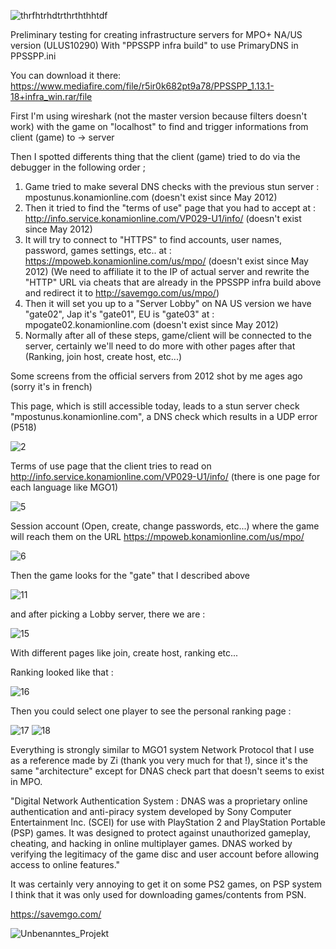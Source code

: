 ![thrfhtrhdtrthrththhtdf](https://github.com/snakeswiss/Project-saveMPO-/assets/140389050/a3368231-f82c-47d2-8de3-25cae6b17a51)


Preliminary testing for creating infrastructure servers for MPO+ NA/US version (ULUS10290)
With "PPSSPP infra build" to use PrimaryDNS in PPSSPP.ini

You can download it there: https://www.mediafire.com/file/r5ir0k682pt9a78/PPSSPP_1.13.1-18+infra_win.rar/file

First I'm using wireshark (not the master version because filters doesn't work) with the game on "localhost" to find and trigger informations from client (game) to -> server

Then I spotted differents thing that the client (game) tried to do via the debugger in the following order ;

1. Game tried to make several DNS checks with the previous stun server : mpostunus.konamionline.com (doesn't exist since May 2012)
2. Then it tried to find the "terms of use" page that you had to accept at : http://info.service.konamionline.com/VP029-U1/info/ (doesn't exist since May 2012)
3. It will try to connect to "HTTPS" to find accounts, user names, password, games settings, etc.. at : https://mpoweb.konamionline.com/us/mpo/ (doesn't exist since May 2012) (We need to affiliate it to the IP of actual server and rewrite the "HTTP" URL via cheats that are already in the PPSSPP infra build above and redirect it to http://savemgo.com/us/mpo/)
5. Then it will set you up to a "Server Lobby" on NA US version we have "gate02", Jap it's "gate01", EU is "gate03" at : mpogate02.konamionline.com (doesn't exist since May 2012)
6. Normally after all of these steps, game/client will be connected to the server, certainly we'll need to do more with other pages after that (Ranking, join host, create host, etc...)

Some screens from the official servers from 2012 shot by me ages ago (sorry it's in french) 

This page, which is still accessible today, leads to a stun server check "mpostunus.konamionline.com", a DNS check which results in a UDP error (P518)

![2](https://github.com/snakeswiss/Project-saveMPO-/assets/140389050/14ae83c1-cfeb-4bc0-8f7a-938f7443028d)


Terms of use page that the client tries to read on http://info.service.konamionline.com/VP029-U1/info/ (there is one page for each language like MGO1)

![5](https://github.com/snakeswiss/Project-saveMPO-/assets/140389050/77cf5b69-5e1b-4219-9899-090ab8b12dbc)


Session account (Open, create, change passwords, etc...) where the game will reach them on the URL https://mpoweb.konamionline.com/us/mpo/ 

![6](https://github.com/snakeswiss/Project-saveMPO-/assets/140389050/133601d4-d5cb-4ab6-9748-28cf2c453d4c)


Then the game looks for the "gate" that I described above 

![11](https://github.com/snakeswiss/Project-saveMPO-/assets/140389050/12b29659-ad15-4447-8d2e-ec488946ff9b)


and after picking a Lobby server, there we are : 

![15](https://github.com/snakeswiss/Project-saveMPO-/assets/140389050/418f1e5b-bcf4-4810-a1de-d758e4f7b2b4)

With different pages like join, create host, ranking etc...


Ranking looked like that : 

![16](https://github.com/snakeswiss/Project-saveMPO-/assets/140389050/850cd04b-1d7f-4aa1-8970-907f3df01a11)


Then you could select one player to see the personal ranking page :

![17](https://github.com/snakeswiss/Project-saveMPO-/assets/140389050/aeb75264-9b50-48a7-9212-a191e4199e9d)
![18](https://github.com/snakeswiss/Project-saveMPO-/assets/140389050/21f019bb-b25c-4b33-9ab7-c2ba948ed086)


Everything is strongly similar to MGO1 system Network Protocol that I use as a reference made by Zi (thank you very much for that !), since it's the same "architecture" except for DNAS check part that doesn't seems to exist in MPO.

"Digital Network Authentication System : DNAS was a proprietary online authentication and anti-piracy system developed by Sony Computer Entertainment Inc. (SCEI) for use with PlayStation 2 and PlayStation Portable (PSP) games. It was designed to protect against unauthorized gameplay, cheating, and hacking in online multiplayer games. DNAS worked by verifying the legitimacy of the game disc and user account before allowing access to online features."

It was certainly very annoying to get it on some PS2 games, on PSP system I think that it was only used for downloading games/contents from PSN.

https://savemgo.com/

![Unbenanntes_Projekt](https://github.com/snakeswiss/Project-saveMPO-/assets/140389050/e58f0b04-8e7f-4201-bae5-1e66264820bc)
